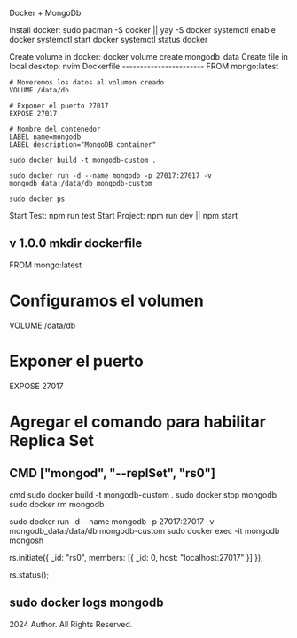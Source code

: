 Docker + MongoDb

Install docker:
    sudo pacman -S docker || yay -S docker
    systemctl enable docker
    systemctl start docker
    systemctl status docker

Create volume in docker:
    docker volume create mongodb_data
Create file in local desktop:
    nvim Dockerfile
    -----------------------
    FROM mongo:latest

    # Moveremos los datos al volumen creado
    VOLUME /data/db

    # Exponer el puerto 27017
    EXPOSE 27017

    # Nombre del contenedor
    LABEL name=mongodb
    LABEL description="MongoDB container"

    sudo docker build -t mongodb-custom .

    sudo docker run -d --name mongodb -p 27017:27017 -v mongodb_data:/data/db mongodb-custom

    sudo docker ps
Start Test: npm run test
Start Project: npm run dev || npm start


v 1.0.0
mkdir dockerfile
-----------------
FROM mongo:latest

# Configuramos el volumen
VOLUME /data/db

# Exponer el puerto
EXPOSE 27017

# Agregar el comando para habilitar Replica Set
CMD ["mongod", "--replSet", "rs0"]
-----------------
cmd
sudo docker build -t mongodb-custom .
sudo docker stop mongodb
sudo docker rm mongodb

sudo docker run -d --name mongodb -p 27017:27017 -v mongodb_data:/data/db mongodb-custom
sudo docker exec -it mongodb mongosh

rs.initiate({
  _id: "rs0",
  members: [{ _id: 0, host: "localhost:27017" }]
});


rs.status();

sudo docker logs mongodb
------------------------

2024 Author. All Rights Reserved.
